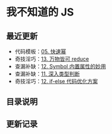 # 我不知道的 JS

## 最近更新

- 代码模板：[05. 快速幂](/JS/code-templates/ch05.md)
- 奇技淫巧：[13. 万物皆可 reduce](/JS/uncanny-tricks/ch13)
- 查漏补缺：[12. Symbol 内置属性的妙用](/JS/check-for-gaps/ch12)
- 查漏补缺：[11. 深入类型判断](/JS/check-for-gaps/ch11)
- 奇技淫巧：[12. if-else 代码优化方案](/JS/uncanny-tricks/ch12)

## 目录说明

<Info />

## 更新记录

<List type='JS'/>
